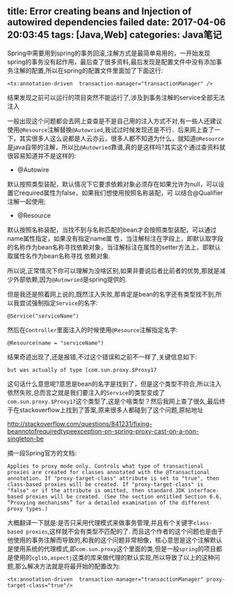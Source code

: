 title: Error creating beans and Injection of autowired dependencies failed
date: 2017-04-06 20:03:45
tags: [Java,Web]
categories: Java笔记
---
Spring中需要用到spring的事务回滚,注解方式是最简单易用的，一开始发现spring的事务没有起作用，最后查了很多资料,最后发现是配置文件中没有添加事务注解的配置,所以在spring的配置文件里面加了下面这行:
```
<tx:annotation-driven  transaction-manager="transactionManager" />
```
结果发现之前可以运行的项目突然不能运行了,涉及到事务注解的service全部无法注入

一般出现这个问题都会去网上查查是不是自己用的注入方式不对,有一些人还建议使用`@Resource`注解替换`@Autowried`,我试过时候发现还是不行．后来网上查了一下，其实很多人这么说都是人云亦云，很多人都不知道为什么，就知道`@Resource`是java自带的注解，所以比`@Autowried`靠谱,真的是这样吗?其实这个通过查资料就很容易知道并不是这样的:
* @Autowire 

默认按照类型装配，默认情况下它要求依赖对象必须存在如果允许为null，可以设置它required属性为false，如果我们想使用按照名称装配，可 以结合@Qualifier注解一起使用;

* @Resource

默认按照名称装配，当找不到与名称匹配的bean才会按照类型装配，可以通过name属性指定，如果没有指定name属 性，当注解标注在字段上，即默认取字段的名称作为bean名称寻找依赖对象，当注解标注在属性的setter方法上，即默认取属性名作为bean名称寻找 依赖对象.

所以说,正常情况下你可以理解为没啥区别,如果非要说后者比前者的优势,那就是减少外部依赖,因为`@Autowried`是spring提供的.

但是我还是照着网上说的,既然注入失败,那肯定是bean的名字还有类型找不到,所以我尝试强制指定`Service`的名字:
```
@Service("serviceName")
```
然后在`Controller`里面注入的时候使用`@Resource`注解指定名字:
```
@Resource(name = "serviceName")
```
结果奇迹出现了,还是报错,不过这个错误和之前不一样了,关键信息如下:
```
but was actually of type [com.sun.proxy.$Proxy17
```
这句话什么意思呢?意思是bean的名字是找到了，但是这个类型不符合,所以注入依然失败,总而言之就是我们要注入的`Service`的类型变成了`com.sun.proxy.$Proxy17`这个类型了,这是个啥类型？然后我网上查了很久,最后终于在stackoverflow上找到了答案,原来很多人都碰到了这个问题,原帖地址
> 
http://stackoverflow.com/questions/841231/fixing-beannotofrequiredtypeexception-on-spring-proxy-cast-on-a-non-singleton-be

摘一段Spring官方的文档:
```
Applies to proxy mode only. Controls what type of transactional proxies are created for classes annotated with the @Transactional annotation. If "proxy-target-class" attribute is set to "true", then class-based proxies will be created. If "proxy-target-class" is "false" or if the attribute is omitted, then standard JDK interface-based proxies will be created. (See the section entitled Section 6.6, “Proxying mechanisms” for a detailed examination of the different proxy types.)
```
大概翻译一下就是:是否只采用代理模式来做事务管理,并且有个关键字`class-based proxies`,这样就不会有类型不匹配的了.
而且这个作者的这个问题也是由于他使用的事务注解而导致的,和我的这个问题非常相像，核心意思是这个注解默认是使用系统的代理模式,即`com.sun.proxy`这个里面的类,但是一般`spring`的项目都是使用的`cglib,aspectj`这类的库来做代理的默认实现,所以导致了以上的这种问题,那么解决方法就是将最开始的配置改为:
```
<tx:annotation-driven  transaction-manager="transactionManager" proxy-target-class="true"/>
```

